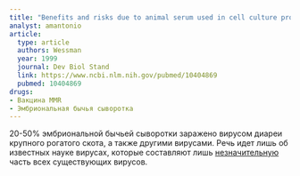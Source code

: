 ```yaml
---
title: "Benefits and risks due to animal serum used in cell culture production"
analyst: amantonio
article:
  type: article
  authors: Wessman
  year: 1999
  journal: Dev Biol Stand
  link: https://www.ncbi.nlm.nih.gov/pubmed/10404869
  pubmed: 10404869
drugs:
- Вакцина MMR
- Эмбриональная бычья сыворотка
---
```


20-50% эмбриональной бычьей сыворотки заражено вирусом диареи крупного рогатого скота, а также другими вирусами.
Речь идет лишь об известных науке вирусах, которые составляют лишь [незначительную](https://www.ncbi.nlm.nih.gov/pmc/articles/PMC3187576/) часть всех существующих вирусов.
